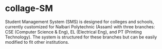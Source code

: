 # collage-SM
Student Management System (SMS) is designed for colleges and schools, currently customized for Nalbari Polytechnic (Assam) with three branches: CSE (Computer Science &amp; Eng), EL (Electrical Eng), and PT (Printing Technology). The system is structured for these branches but can be easily modified to fit other institutions.
